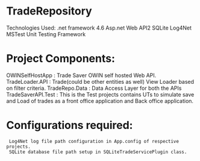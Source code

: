 # TradeRepository
Technologies Used: 
   .net framework 4.6
   Asp.net Web API2
   SQLite
   Log4Net
   MSTest Unit Testing Framework

# Project Components:

  OWINSelfHostApp : Trade Saver OWIN self hosted Web API.
  TradeLoader.API : Trade(could be other entities as well)  View Loader based on filter criteria.
  TradeRepo.Data  : Data Access Layer for both the APIs
  TradeSaverAPI.Test : This is the Test projects contains UTs to simulate save and Load of trades as a front office application and 
  Back office application.
  
  # Configurations required:
  
     Log4Net log file path configuration in App.config of respective projects.
     SQLite database file path setup in SQLiteTradeServicePlugin class.
   
  
